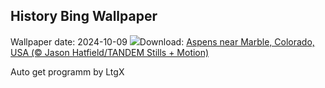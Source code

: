 ## History Bing Wallpaper
Wallpaper date: 2024-10-09
![](https://www.bing.com/th?id=OHR.AspensColorado_EN-GB2371416593_UHD.jpg&w=1000)Download: [Aspens near Marble, Colorado, USA (© Jason Hatfield/TANDEM Stills + Motion)](https://www.bing.com/th?id=OHR.AspensColorado_EN-GB2371416593_UHD.jpg)

Auto get programm by LtgX
